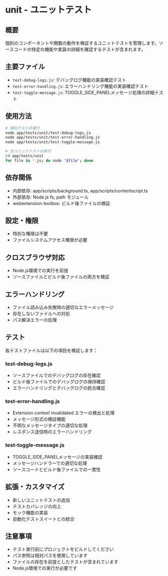 # unit - ユニットテスト

## 概要
個別のコンポーネントや関数の動作を検証するユニットテストを管理します。ソースコードの特定の機能や実装の詳細を確認するテストが含まれます。

## 主要ファイル
- `test-debug-logs.js`: デバッグログ機能の実装確認テスト
- `test-error-handling.js`: エラーハンドリング機能の実装確認テスト
- `test-toggle-message.js`: TOGGLE_SIDE_PANELメッセージ処理の詳細テスト

## 使用方法
```bash
# 個別テストの実行
node app/tests/unit/test-debug-logs.js
node app/tests/unit/test-error-handling.js
node app/tests/unit/test-toggle-message.js

# 全ユニットテストの実行
cd app/tests/unit
for file in *.js; do node "$file"; done
```

## 依存関係
- 内部依存: app/scripts/background.ts, app/scripts/contentscript.ts
- 外部依存: Node.js fs, path モジュール
- webextension-toolbox: ビルド後ファイルの検証

## 設定・権限
- 特別な権限は不要
- ファイルシステムアクセス権限が必要

## クロスブラウザ対応
- Node.js環境での実行を前提
- ソースファイルとビルド後ファイルの両方を検証

## エラーハンドリング
- ファイル読み込み失敗時の適切なエラーメッセージ
- 存在しないファイルへの対処
- パス解決エラーの処理

## テスト
各テストファイルは以下の項目を検証します：

### test-debug-logs.js
- ソースファイルでのデバッグログの存在確認
- ビルド後ファイルでのデバッグログの保持確認
- エラーハンドリングとデバッグログの統合確認

### test-error-handling.js
- Extension context invalidated エラーの検出と処理
- メッセージ形式の検証機能
- 不明なメッセージタイプの適切な処理
- レスポンス送信時のエラーハンドリング

### test-toggle-message.js
- TOGGLE_SIDE_PANELメッセージの実装確認
- メッセージハンドラーでの適切な処理
- ソースコードとビルド後ファイルでの一貫性

## 拡張・カスタマイズ
- 新しいユニットテストの追加
- テストカバレッジの向上
- モック機能の実装
- 自動化テストスイートとの統合

## 注意事項
- テスト実行前にプロジェクトをビルドしてください
- パス参照は相対パスを使用しています
- ファイルの存在を前提としたテストが含まれています
- Node.js環境での実行が必要です